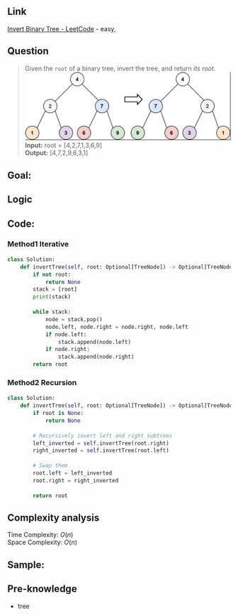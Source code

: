 ## Link
[Invert Binary Tree - LeetCode](https://leetcode.com/problems/invert-binary-tree/) - easy,
## Question
>Given the `root` of a binary tree, invert the tree, and return _its root_.
>![pic](pic/pic_226.Invert_Binary_Tree.png)<br>
>**Input:** root = [4,2,7,1,3,6,9]<br>
>**Output:** [4,7,2,9,6,3,1]
## Goal:

## Logic

## Code:
### Method1 Iterative
```python
class Solution:
    def invertTree(self, root: Optional[TreeNode]) -> Optional[TreeNode]:
        if not root:
            return None
        stack = [root]
        print(stack)
        
        while stack:
            node = stack.pop()
            node.left, node.right = node.right, node.left
            if node.left:
                stack.append(node.left)
            if node.right:
                stack.append(node.right)
        return root
```

### Method2 Recursion
```python
class Solution:
    def invertTree(self, root: Optional[TreeNode]) -> Optional[TreeNode]:
        if root is None:
            return None

        # Recursively invert left and right subtrees
        left_inverted = self.invertTree(root.right)
        right_inverted = self.invertTree(root.left)

        # Swap them
        root.left = left_inverted
        root.right = right_inverted

        return root
```
## Complexity analysis
Time Complexity: $O(n)$<br>
Space Complexity: $O(n)$

## Sample: 


## Pre-knowledge
- tree
